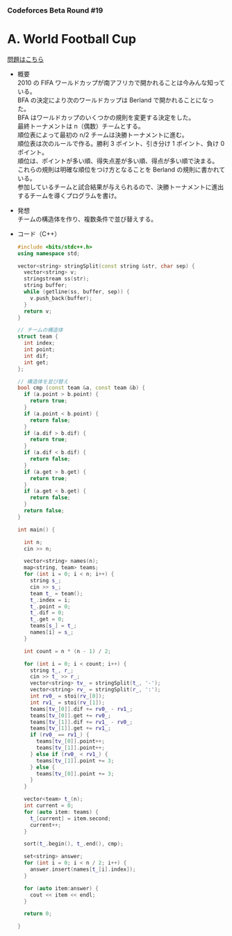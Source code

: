 ### Codeforces Beta Round #19

# A. World Football Cup

  [問題はこちら](https://codeforces.com/problemset/problem/19/A)

- 概要<br>
  2010 の FIFA ワールドカップが南アフリカで開かれることは今みんな知っている。<br>
  BFA の決定により次のワールドカップは Berland で開かれることになった。<br>
  BFA はワールドカップのいくつかの規則を変更する決定をした。<br>
  最終トーナメントは n（偶数）チームとする。<br>
  順位表によって最初の n/2 チームは決勝トーナメントに進む。<br>
  順位表は次のルールで作る。勝利 3 ポイント、引き分け 1 ポイント、負け 0 ポイント。<br>
  順位は、ポイントが多い順、得失点差が多い順、得点が多い順で決まる。<br>
  これらの規則は明確な順位をつけ方となることを Berland の規則に書かれている。<br>
  参加しているチームと試合結果が与えられるので、決勝トーナメントに進出するチームを導くプログラムを書け。


- 発想<br>
  チームの構造体を作り、複数条件で並び替えする。<br>
  

- コード（C++）

  ```cpp
  #include <bits/stdc++.h>
  using namespace std;

  vector<string> stringSplit(const string &str, char sep) {
    vector<string> v;
    stringstream ss(str);
    string buffer;
    while (getline(ss, buffer, sep)) {
      v.push_back(buffer);
    }
    return v;
  }

  // チームの構造体
  struct team {
    int index;
    int point;
    int dif;
    int get;
  };

  // 構造体を並び替え
  bool cmp (const team &a, const team &b) {
    if (a.point > b.point) {
      return true;
    }
    if (a.point < b.point) {
      return false;
    }
    if (a.dif > b.dif) {
      return true;
    }
    if (a.dif < b.dif) {
      return false;
    }
    if (a.get > b.get) {
      return true;
    }
    if (a.get < b.get) {
      return false;
    }
    return false;
  }

  int main() {

    int n;
    cin >> n;

    vector<string> names(n);
    map<string, team> teams;
    for (int i = 0; i < n; i++) {
      string s_;
      cin >> s_;
      team t_ = team();
      t_.index = i;
      t_.point = 0;
      t_.dif = 0;
      t_.get = 0;
      teams[s_] = t_;
      names[i] = s_;
    }

    int count = n * (n - 1) / 2;

    for (int i = 0; i < count; i++) {
      string t_, r_;
      cin >> t_ >> r_;
      vector<string> tv_ = stringSplit(t_, '-');
      vector<string> rv_ = stringSplit(r_, ':');
      int rv0_ = stoi(rv_[0]);
      int rv1_ = stoi(rv_[1]);
      teams[tv_[0]].dif += rv0_ - rv1_;
      teams[tv_[0]].get += rv0_;
      teams[tv_[1]].dif += rv1_ - rv0_;
      teams[tv_[1]].get += rv1_;
      if (rv0_ == rv1_) {
        teams[tv_[0]].point++;
        teams[tv_[1]].point++;
      } else if (rv0_ < rv1_) {
        teams[tv_[1]].point += 3;
      } else {
        teams[tv_[0]].point += 3;
      }
    }

    vector<team> t_(n);
    int current = 0;
    for (auto item: teams) {
      t_[current] = item.second;
      current++;
    }

    sort(t_.begin(), t_.end(), cmp);

    set<string> answer;
    for (int i = 0; i < n / 2; i++) {
      answer.insert(names[t_[i].index]);
    }

    for (auto item:answer) {
      cout << item << endl;
    }

    return 0;

  }
  ```
